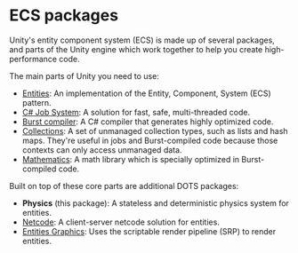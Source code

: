 # ECS packages

Unity's entity component system (ECS) is made up of several packages, and parts of the Unity engine which work together to help you create high-performance code.

The main parts of Unity you need to use:

* [Entities](https://docs.unity3d.com/Packages/com.unity.entities@latest): An implementation of the Entity, Component, System (ECS) pattern.
* [C# Job System](https://docs.unity3d.com/Manual/JobSystem.html): A solution for fast, safe, multi-threaded code.
* [Burst compiler](https://docs.unity3d.com/Packages/com.unity.burst@latest): A C# compiler that generates highly optimized code.
* [Collections](https://docs.unity3d.com/Packages/com.unity.collections@latest): A set of unmanaged collection types, such as lists and hash maps. They're useful in jobs and Burst-compiled code because those contexts can only access unmanaged data.
* [Mathematics](https://docs.unity3d.com/Packages/com.unity.mathematics@latest): A math library which is specially optimized in Burst-compiled code.

Built on top of these core parts are additional DOTS packages:

* **Physics** (this package): A stateless and deterministic physics system for entities.
* [Netcode](https://docs.unity3d.com/Packages/com.unity.netcode@latest): A client-server netcode solution for entities.
* [Entities Graphics](https://docs.unity3d.com/Packages/com.unity.entities.graphics@latest): Uses the scriptable render pipeline (SRP) to render entities.
